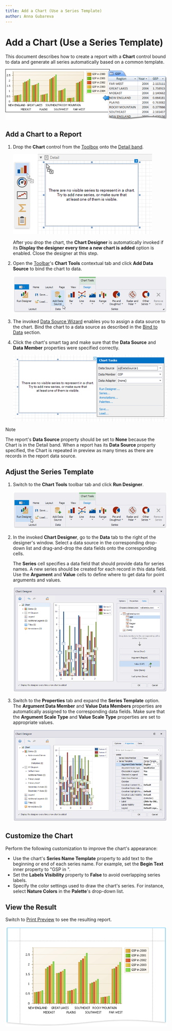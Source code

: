 ```yaml
---
title: Add a Chart (Use a Series Template)
author: Anna Gubareva
---
```


# Add a Chart (Use a Series Template)

This document describes how to create a report with a **Chart** control bound to data and generate all series automatically based on a common template.

![](../../../../../images/eurd-win-chart-auto-created-series-example.png)

## Add a Chart to a Report

1. Drop the **Chart** control from the [Toolbox](../../report-designer-tools/toolbox.md) onto the [Detail band](../../introduction-to-banded-reports.md).

    ![](../../../../../images/eurd-win-chart-add-to-report.png)

    After you drop the chart, the **Chart Designer** is automatically invoked if its **Display the designer every time a new chart is added** option is enabled. Close the designer at this step.

2. Open the [Toolbar](../../report-designer-tools/toolbar.md)'s **Chart Tools** contextual tab and click **Add Data Source** to bind the chart to data. 

    ![](../../../../../images/eurd-win-chart-add-data-source-button.png)


3. The invoked [Data Source Wizard](../../report-designer-tools/data-source-wizard.md) enables you to assign a data source to the chart. Bind the chart to a data source as described in the [Bind to Data](../../bind-to-data.md) section.

4. Click the chart's smart tag and make sure that the **Data Source** and **Data Member** properties were specified correctly.
	
	![](../../../../../images/eurd-win-chart-auto-created-series-data-source.png)


> [!NOTE]
> The report's **Data Source** property should be set to **None** because the Chart is in the Detail band. When a report has its **Data Source** property specified, the Chart is repeated in preview as many times as there are records in the report data source.


## Adjust the Series Template

1. Switch to the **Chart Tools** toolbar tab and click **Run Designer**.

    ![](../../../../../images/eurd-win-chart-run-designer-button.png)

2. In the invoked **Chart Designer**, go to the **Data** tab to the right of the designer's window. Select a data source in the corresponding drop-down list and drag-and-drop the data fields onto the corresponding cells.
	
	The **Series** cell specifies a data field that should provide data for series names. A new series should be created for each record in this data field. Use the **Argument** and **Value** cells to define where to get data for point arguments and values.

    ![](../../../../../images/eurd-win-chart-auto-created-series-data-settings.png)

3. Switch to the **Properties** tab and expand the **Series Template** option. The **Argument Data Member** and **Value Data Members** properties are automatically assigned to the corresponding data fields. Make sure that the **Argument Scale Type** and **Value Scale Type** properties are set to appropriate values.

    ![](../../../../../images/eurd-win-chart-auto-created-series-properties.png)

## Customize the Chart
Perform the following customization to improve the chart's appearance:

* Use the chart's **Series Name Template** property to add text to the beginning or end of each series name. For example, set the **Begin Text** inner property to "GSP in ".
* Set the **Labels Visibility** property to **False** to avoid overlapping series labels. 
* Specify the color settings used to draw the chart's series. For instance, select **Nature Colors** in the **Palette**'s drop-down list.

## View the Result
Switch to [Print Preview](../../preview-print-and-export-reports.md) to see the resulting report.

![](../../../../../images/eurd-win-chart-auto-created-series-result.png)
